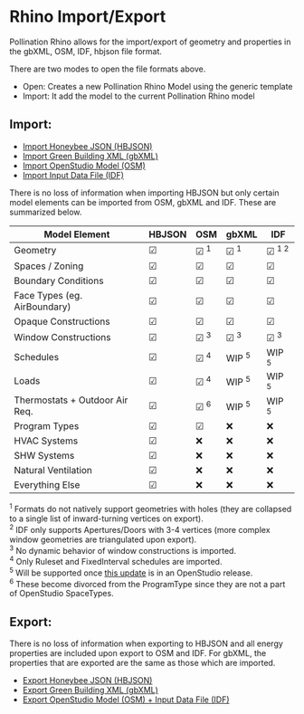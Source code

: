 # Rhino Import/Export

Pollination Rhino allows for the import/export of geometry and properties in the gbXML, OSM, IDF, hbjson file format.

There are two modes to open the file formats above.

* Open: Creates a new Pollination Rhino Model using the generic template
* Import: It add the model to the current Pollination Rhino model

## Import:

* [Import Honeybee JSON \(HBJSON\)](import/hbjson.md)
* [Import Green Building XML \(gbXML\)](import/gbxml.md)
* [Import OpenStudio Model \(OSM\)](import/osm.md)
* [Import Input Data File \(IDF\)](import/idf.md)

There is no loss of information when importing HBJSON but only certain model elements
can be imported from OSM, gbXML and IDF. These are summarized below.

| Model Element                  | HBJSON     | OSM                    | gbXML                  | IDF                      |
| ------------------------------ | ---------- | ---------------------- | ---------------------- | ------------------------ |
| Geometry                       |  &#x2611;  |  &#x2611; <sup>1</sup> |  &#x2611; <sup>1</sup> |  &#x2611; <sup>1 2</sup> |
| Spaces / Zoning                |  &#x2611;  |  &#x2611;              |  &#x2611;              |  &#x2611;                |
| Boundary Conditions            |  &#x2611;  |  &#x2611;              |  &#x2611;              |  &#x2611;                |
| Face Types (eg. AirBoundary)   |  &#x2611;  |  &#x2611;              |  &#x2611;              |  &#x2611;                |
| Opaque Constructions           |  &#x2611;  |  &#x2611;              |  &#x2611;              |  &#x2611;                |
| Window Constructions           |  &#x2611;  |  &#x2611; <sup>3</sup> |  &#x2611; <sup>3</sup> |  &#x2611; <sup>3</sup>   |
| Schedules                      |  &#x2611;  |  &#x2611; <sup>4</sup> |  WIP <sup>5</sup>      |  WIP <sup>5</sup>        |
| Loads                          |  &#x2611;  |  &#x2611; <sup>4</sup> |  WIP <sup>5</sup>      |  WIP <sup>5</sup>        |
| Thermostats + Outdoor Air Req. |  &#x2611;  |  &#x2611; <sup>6</sup> |  WIP <sup>5</sup>      |  WIP <sup>5</sup>        |
| Program Types                  |  &#x2611;  |  &#x2611;              |  :x:                   |  :x:                     |
| HVAC Systems                   |  &#x2611;  |  :x:                   |  :x:                   |  :x:                     |
| SHW Systems                    |  &#x2611;  |  :x:                   |  :x:                   |  :x:                     |
| Natural Ventilation            |  &#x2611;  |  :x:                   |  :x:                   |  :x:                     |
| Everything Else                |  &#x2611;  |  :x:                   |  :x:                   |  :x:                     |

<sup>1</sup> Formats do not natively support geometries with holes (they are collapsed to a single list of inward-turning vertices on export).<br>
<sup>2</sup> IDF only supports Apertures/Doors with 3-4 vertices (more complex window geometries are triangulated upon export).<br>
<sup>3</sup> No dynamic behavior of window constructions is imported.<br>
<sup>4</sup> Only Ruleset and FixedInterval schedules are imported.<br>
<sup>5</sup> Will be supported once [this update](https://github.com/NREL/OpenStudio/issues/4469) is in an OpenStudio release.<br>
<sup>6</sup> These become divorced from the ProgramType since they are not a part of OpenStudio SpaceTypes.


## Export:

There is no loss of information when exporting to HBJSON and all energy properties are
included upon export to OSM and IDF. For gbXML, the properties that are exported
are the same as those which are imported.

* [Export Honeybee JSON \(HBJSON\)](export/hbjson.md)
* [Export Green Building XML \(gbXML\)](export/gbxml.md)
* [Export OpenStudio Model \(OSM\) + Input Data File \(IDF\)](export/osm.md)
